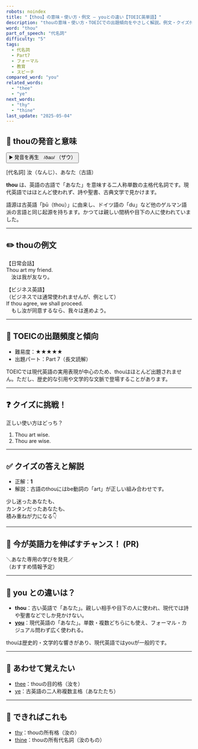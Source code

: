 ```yaml
---
robots: noindex
title: "【thou】の意味・使い方・例文 ― youとの違い【TOEIC英単語】"
description: "thouの意味・使い方・TOEICでの出題傾向をやさしく解説。例文・クイズ付きでyouとの違いもわかりやすく学べます。"
word: "thou"
part_of_speech: "代名詞"
difficulty: "5"
tags:
  - 代名詞
  - Part7
  - フォーマル
  - 教育
  - スピーチ
compared_word: "you"
related_words:
  - "thee"
  - "ye"
next_words:
  - "thy"
  - "thine"
last_update: "2025-05-04"
---
```


## 🔰 thouの発音と意味

<button class="play-audio" onclick="playTTS('thou')">
  <span class="play-audio-main">
    ▶️ 発音を再生　/ðaʊ/
  </span>
  <span class="play-audio-sub">
    （ザウ）
  </span>
</button>

[代名詞] 汝（なんじ）、あなた（古語）

**thou** は、英語の古語で「あなた」を意味する二人称単数の主格代名詞です。現代英語ではほとんど使われず、詩や聖書、古典文学で見かけます。

語源は古英語「þū（thou）」に由来し、ドイツ語の「du」など他のゲルマン語派の言語と同じ起源を持ちます。かつては親しい間柄や目下の人に使われていました。

---

## ✏️ thouの例文

【日常会話】  
Thou art my friend.  
　汝は我が友なり。

【ビジネス英語】  
（ビジネスでは通常使われませんが、例として）  
If thou agree, we shall proceed.  
　もし汝が同意するなら、我々は進めよう。

---

## 🎯 TOEICの出題頻度と傾向

- 難易度：★★★★★
- 出題パート：Part 7（長文読解）

TOEICでは現代英語の実用表現が中心のため、thouはほとんど出題されません。ただし、歴史的な引用や文学的な文脈で登場することがあります。

---

## ❓ クイズに挑戦！

正しい使い方はどっち？

1. Thou art wise.  
2. Thou are wise.

---

## ✅ クイズの答えと解説

- 正解：**1**
- 解説：古語のthouにはbe動詞の「art」が正しい組み合わせです。

少し迷ったあなたも、  
カンタンだったあなたも、  
積み重ねが力になる👇️

---

## 🚀 今が英語力を伸ばすチャンス！ (PR)

<div class="info-center">
＼あなた専用の学びを発見／<br>  
（おすすめ情報予定）
</div>

---

## 🤔  you との違いは？

- **thou**：古い英語で「あなた」。親しい相手や目下の人に使われ、現代では詩や聖書などでしか見かけない。
- **[you](/word/you)**：現代英語の「あなた」。単数・複数どちらにも使え、フォーマル・カジュアル問わず広く使われる。

thouは歴史的・文学的な響きがあり、現代英語ではyouが一般的です。

---

## 🧩 あわせて覚えたい

- [thee](/word/thee)：thouの目的格（汝を）
- [ye](/word/ye)：古英語の二人称複数主格（あなたたち）

---

## 📖 できればこれも

- [thy](/word/thy)：thouの所有格（汝の）
- [thine](/word/thine)：thouの所有代名詞（汝のもの）

<!-- cvid: aid47_bid22 -->
